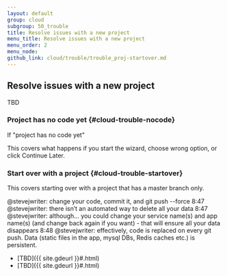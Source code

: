 ```yaml
---
layout: default
group: cloud
subgroup: 50_trouble
title: Resolve issues with a new project
menu_title: Resolve issues with a new project
menu_order: 2
menu_node: 
github_link: cloud/trouble/trouble_proj-startover.md
---
```


## Resolve issues with a new project
TBD

### Project has no code yet {#cloud-trouble-nocode}
If "project has no code yet"

This covers what happens if you start the wizard, choose wrong option, or click Continue Later.

### Start over with a project {#cloud-trouble-startover}
This covers starting over with a project that has a master branch only.

@stevejwriter: change your code, commit it, and git push --force
8:47
@stevejwriter: there isn’t an automated way to delete all your data
8:47
@stevejwriter: although… you could change your service name(s) and app name(s) (and change back again if you want) - that will ensure all your data disappears
8:48
@stevejwriter: effectively, code is replaced on every git push. Data (static files in the app, mysql DBs, Redis caches etc.) is persistent.

*	[TBD]({{ site.gdeurl }}#.html)
*	[TBD]({{ site.gdeurl }}#.html)
